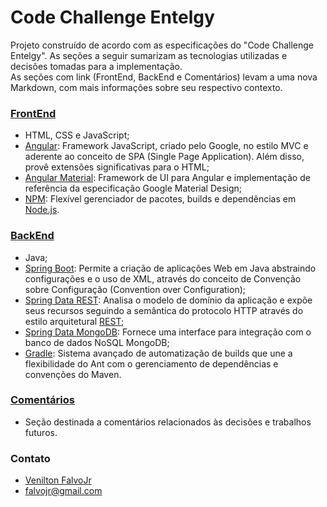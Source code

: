 # Code Challenge Entelgy #

Projeto construído de acordo com as especificações do "Code Challenge Entelgy". As seções a seguir sumarizam as tecnologias utilizadas e decisões tomadas para a implementação.  
As seções com link (FrontEnd, BackEnd e Comentários) levam a uma nova Markdown, com mais informações sobre seu respectivo contexto.

### [FrontEnd](frontend) ###

* HTML, CSS e JavaScript;
* [Angular](https://github.com/angular/angular.js): Framework JavaScript, criado pelo Google, no estilo MVC e aderente ao conceito de SPA (Single Page Application). Além disso, provê extensões significativas para o HTML;
* [Angular Material](https://github.com/angular/material): Framework de UI para Angular e implementação de referência da especificação Google Material Design;
* [NPM](https://github.com/npm/npm): Flexível gerenciador de pacotes, builds e dependências em [Node.js](https://github.com/nodejs/node).

### [BackEnd](backend) ###

* Java;
* [Spring Boot](https://github.com/spring-projects/spring-boot): Permite a criação de aplicações Web em Java abstraindo configurações e o uso de XML, através do conceito de Convenção sobre Configuração (Convention over Configuration);
* [Spring Data REST](https://github.com/spring-projects/spring-data-rest): Analisa o modelo de domínio da aplicação e expõe seus recursos seguindo a semântica do protocolo HTTP através do estilo arquitetural [REST](https://www.ics.uci.edu/~fielding/pubs/dissertation/top.htm);
* [Spring Data MongoDB](https://github.com/spring-projects/spring-data-mongodb): Fornece uma interface para integração com o banco de dados NoSQL MongoDB;
* [Gradle](https://github.com/gradle/gradle): Sistema avançado de automatização de builds que une a flexibilidade do Ant com o gerenciamento de dependências e convenções do Maven.

### [Comentários](COMMENTS.md) ###

* Seção destinada a comentários relacionados às decisões e trabalhos futuros.

### Contato ###

* [Venilton FalvoJr](https://br.linkedin.com/in/falvojr)
* [falvojr@gmail.com](mailto:falvojr@gmail.com)